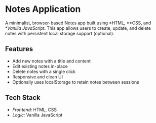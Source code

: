 # Notes Application

A minimalist, browser-based Notes app built using *HTML, **CSS, and **Vanilla JavaScript*. This app allows users to create, update, and delete notes with persistent local storage support (optional).

## Features

- Add new notes with a title and content
- Edit existing notes in-place
- Delete notes with a single click
- Responsive and clean UI
- Optionally uses localStorage to retain notes between sessions

## Tech Stack

- *Frontend:* HTML, CSS
- *Logic:* Vanilla JavaScript
